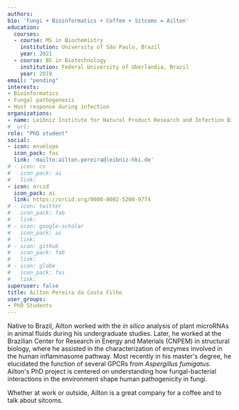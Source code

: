 ```yaml
---
authors:
bio: 'Fungi + Bioinformatics + Coffee + Sitcoms = Ailton'
education:
  courses:
  - course: MS in Biochemistry
    institution: University of São Paulo, Brazil
    year: 2021
  - course: BS in Biotechnology
    institution: Federal University of Uberlandia, Brazil
    year: 2019
email: "pending"
interests:
- Bioinformatics
- Fungal pathogenesis
- Host response during infection
organizations:
- name: Leibniz Institute for Natural Product Research and Infection Biology – Hans Knöll Institute (HKI)
#  url:
role: "PhD student"
social:
- icon: envelope
  icon_pack: fas
  link: 'mailto:ailton.pereira@leibniz-hki.de'
# - icon: cv
#   icon_pack: ai
#   link:
- icon: orcid
  icon_pack: ai
  link: https://orcid.org/0000-0002-5200-9774
# - icon: twitter
#   icon_pack: fab
#   link:
# - icon: google-scholar
#   icon_pack: ai
#   link:
# - icon: github
#   icon_pack: fab
#   link:
# - icon: globe
#   icon_pack: fas
#   link:
superuser: false
title: Ailton Pereira da Costa Filho
user_groups:
- PhD Students
---
```


Native to Brazil, Ailton worked with the *in silico* analysis of plant microRNAs in animal fluids during his undergraduate studies. Later, he  worked at the Brazilian Center for Research in Energy and Materials (CNPEM) in structural biology, where he assisted in the characterization of enzymes involved in the human inflammasome pathway. Most recently in his master's degree, he elucidated the function of several GPCRs from *Aspergillus fumigatus*. Ailton's PhD project is centered on understanding how fungal-bacterial interactions in the environment shape human pathogenicity in fungi.

Whether at work or outside, Ailton is a great company for a coffee and to talk about sitcoms.